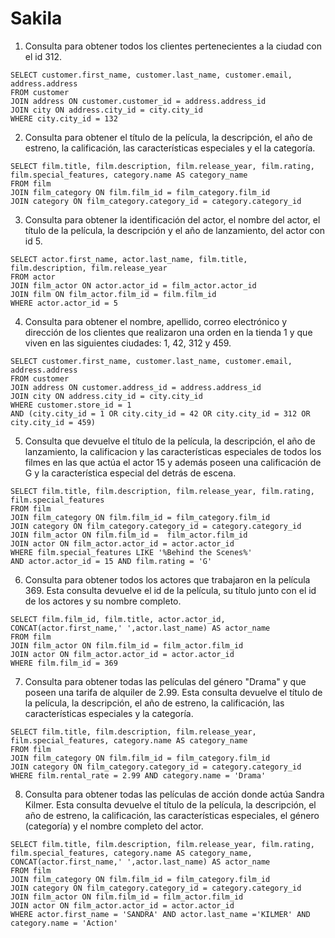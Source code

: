 # Sakila

1. Consulta para obtener todos los clientes pertenecientes a la ciudad con el id 312.
```
SELECT customer.first_name, customer.last_name, customer.email, address.address
FROM customer
JOIN address ON customer.customer_id = address.address_id
JOIN city ON address.city_id = city.city_id
WHERE city.city_id = 132
```

2. Consulta para obtener el título de la película, la descripción, el año de estreno, la calificación, las características especiales y el la categoría.
```
SELECT film.title, film.description, film.release_year, film.rating, film.special_features, category.name AS category_name
FROM film
JOIN film_category ON film.film_id = film_category.film_id
JOIN category ON film_category.category_id = category.category_id
```
3. Consulta para obtener la identificación del actor, el nombre del actor, el título de la película, la descripción y el año de lanzamiento, del actor con id 5.
```
SELECT actor.first_name, actor.last_name, film.title, film.description, film.release_year
FROM actor
JOIN film_actor ON actor.actor_id = film_actor.actor_id
JOIN film ON film_actor.film_id = film.film_id 
WHERE actor.actor_id = 5
```
4. Consulta para obtener el nombre, apellido, correo electrónico y dirección de los clientes que realizaron una orden en la tienda 1 y que viven en las siguientes ciudades: 1, 42, 312 y 459.
```
SELECT customer.first_name, customer.last_name, customer.email, address.address
FROM customer
JOIN address ON customer.address_id = address.address_id
JOIN city ON address.city_id = city.city_id
WHERE customer.store_id = 1
AND (city.city_id = 1 OR city.city_id = 42 OR city.city_id = 312 OR city.city_id = 459)
```
5.  Consulta que devuelve el título de la película, la descripción, el año de lanzamiento, la calificacion y las características especiales de todos los filmes en las que actúa el actor 15 y además poseen una calificación de G y la característica especial del detrás de escena.
```
SELECT film.title, film.description, film.release_year, film.rating, film.special_features
FROM film
JOIN film_category ON film.film_id = film_category.film_id
JOIN category ON film_category.category_id = category.category_id
JOIN film_actor ON film.film_id =  film_actor.film_id
JOIN actor ON film_actor.actor_id = actor.actor_id
WHERE film.special_features LIKE '%Behind the Scenes%'
AND actor.actor_id = 15 AND film.rating = 'G'
```
6. Consulta para obtener todos los actores que trabajaron en la película 369. Esta consulta devuelve el id de la película, su título junto con el id de los actores y su nombre completo.
```
SELECT film.film_id, film.title, actor.actor_id, CONCAT(actor.first_name,' ',actor.last_name) AS actor_name
FROM film
JOIN film_actor ON film.film_id = film_actor.film_id
JOIN actor ON film_actor.actor_id = actor.actor_id
WHERE film.film_id = 369
```
7. Consulta para obtener todas las películas del género "Drama" y que poseen una tarifa de alquiler de 2.99. Esta consulta devuelve el título de la película, la descripción, el año de estreno, la calificación, las características especiales y la categoría.
```
SELECT film.title, film.description, film.release_year, film.special_features, category.name AS category_name
FROM film
JOIN film_category ON film.film_id = film_category.film_id
JOIN category ON film_category.category_id = category.category_id
WHERE film.rental_rate = 2.99 AND category.name = 'Drama'
```
8. Consulta para obtener todas las películas de acción donde actúa Sandra Kilmer. Esta consulta devuelve el título de la película, la descripción, el año de estreno, la calificación, las características especiales, el género (categoría) y el nombre completo del actor.
```
SELECT film.title, film.description, film.release_year, film.rating, film.special_features, category.name AS category_name, CONCAT(actor.first_name,' ',actor.last_name) AS actor_name
FROM film
JOIN film_category ON film.film_id = film_category.film_id
JOIN category ON film_category.category_id = category.category_id
JOIN film_actor ON film.film_id = film_actor.film_id
JOIN actor ON film_actor.actor_id = actor.actor_id 
WHERE actor.first_name = 'SANDRA' AND actor.last_name ='KILMER' AND category.name = 'Action'
```